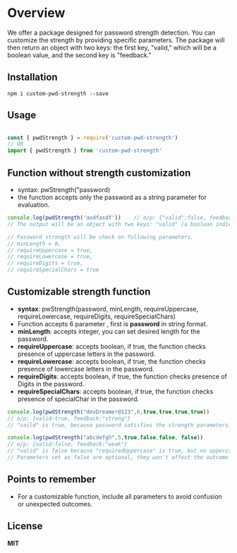 # Overview

We offer a package designed for password strength detection. You can customize the strength by providing specific parameters. The package will then return an object with two keys: the first key, "valid," which will be a boolean value, and the second key is "feedback." 
## Installation
`npm i custom-pwd-strength --save`
## Usage
```javascript

const { pwdStrength } = require('custom-pwd-strength')
// OR
import { pwdStrength } from 'custom-pwd-strength'
```
## Function without strength customization
- syntax: pwStrength("password)
- the function accepts only the password as a string parameter for evaluation.
```javascript
console.log(pwdStrength('asdfasdf'))    // o/p: {"valid":false, feedback:"weak"}
// The output will be an object with two keys: "valid" (a boolean indicating password strength satisfaction) and "feedback" (additional information).

// Password strength will be check on following parameters.
// minLength = 8,
// requireUppercase = true,
// requireLowercase = true,
// requireDigits = true,
// requireSpecialChars = true
```
## Customizable strength function


- **syntax**: pwStrength(password, minLength, requireUppercase, requireLowercase, requireDigits, requireSpecialChars)
- Function accepts 6 parameter , first is **password** in string format.
- **minLength**: accepts integer, you can set desired length for the password. 
- **requireUppercase**: accepts boolean, if true, the function checks presence of uppercase letters in the password.
- **requireLowercase**: accepts boolean, if true, the function checks presence of lowercase letters in the password.
- **requireDigits**: accepts boolean, if true, the function checks presence of Digits in the password.
- **requireSpecialChars**: accepts boolean, if true, the function checks presence of specialChar in the password.

```javascript
console.log(pwdStrength("devDreamer@123",6,true,true,true,true))
// o/p: {valid:true, feedback:"strong"}
// "vaild" is true, because password satisfies the strength parameters.

console.log(pwdStrength("abcdefgh",5,true,false,false, false))
// o/p: {valid:false, feedback:"weak"}
// "valid" is false because "requiredUppercase" is true, but no uppercase letter is present in the password.
// Parameters set as false are optional, they won't affect the outcome if the password fulfills those conditions or not.
```

## Points to remember
- For a customizable function, include all parameters to avoid confusion or unexpected outcomes.

## License
**MIT**
